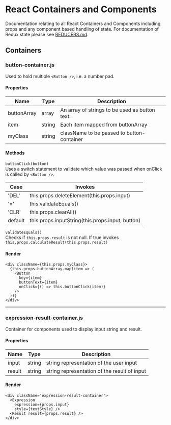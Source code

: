 # React Containers and Components  
Documentation relating to all React Containers and Components including props and any component based handling of state. For documentation of Redux state please see [REDUCERS.md](REDUCERS.md).  

## Containers    

### button-container.js  
Used to hold multiple `<Button />`, i.e. a number pad.  

#### Properties  

|Name|Type|Description|
|-|-|-|
|buttonArray|array|An array of strings to be used as button text.|
|item|string|Each item mapped from buttonArray|
|myClass|string|className to be passed to button-container|

#### Methods
`buttonClick(button)`  
Uses a switch statement to validate which value was passed when onClick is called by `<Button />`.  

|Case|Invokes|
|----|-------|
|'DEL'|this.props.deleteElement(this.props.input)|
|'='|this.validateEquals()|
|'CLR'|this.props.clearAll()|
|default|this.props.inputString(this.props.input, button)|

`validateEquals()`  
Checks if `this.props.result` is not null. If true invokes `this.props.calculateResult(this.props.result)`  

#### Render  
    <div className={this.props.myClass}>
      {this.props.buttonArray.map(item => (
        <Button
          key={item}
          buttonText={item}
          onClick={() => this.buttonClick(item)}
        />
      ))}
    </div>

___  
### expression-result-container.js  
Container for components used to display input string and result.  

#### Properties  

|Name|Type|Description|
|-|-|-|
|input|string|string representation of the user input|
|result|string|string representation of the result of input|

#### Render  
    <div className='expression-result-container'>
      <Expression
        expression={props.input}
        style={textStyle} />
      <Result result={props.result} />
    </div>
